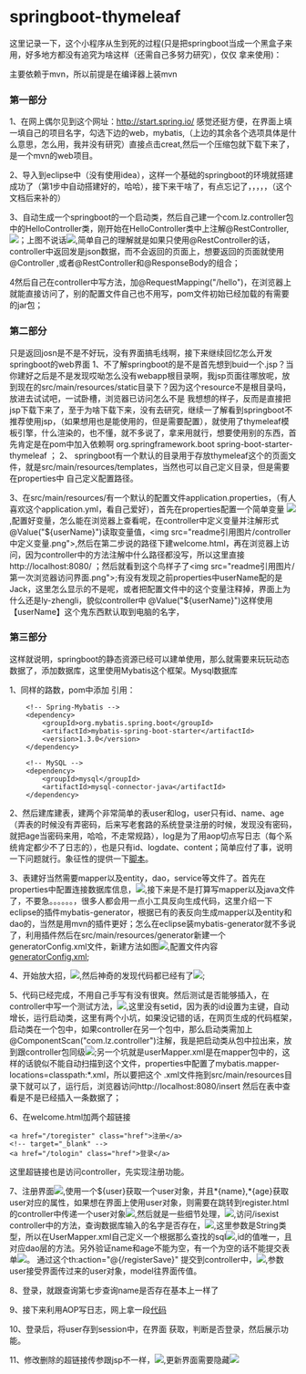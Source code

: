 # springboot-thymeleaf
这里记录一下，这个小程序从生到死的过程(只是把springboot当成一个黑盒子来用，好多地方都没有追究为啥这样（还需自己多努力研究），仅仅 拿来使用)：

主要依赖于mvn，所以前提是在编译器上装mvn

### 第一部分

1、在网上偶尔见到这个网址：http://start.spring.io/  感觉还挺方便，在界面上填一填自己的项目名字，勾选下边的web，mybatis,（上边的其余各个选项具体是什么意思，怎么用，我并没有研究）直接点击creat,然后一个压缩包就下载下来了，是一个mvn的web项目。

2、导入到eclipse中（没有使用idea），这样一个基础的springboot的环境就搭建成功了（第1步中自动搭建好的，哈哈），接下来干啥了，有点忘记了，，，，，（这个文档后来补的）

3、自动生成一个springboot的一个启动类，然后自己建一个com.lz.controller包中的HelloController类，刚开始在HelloController类中上注解@RestController,
<img src='readme引用图片/微信截图_20180106141033.png'>；上图不说话<img src="readme引用图片/restcontroller和controller区别.png">,简单自己的理解就是如果只使用@RestController的话，controller中返回发是json数据，而不会返回的页面上，想要返回的页面就使用@Controller ,或者@RestController和@ResponseBody的组合；

4然后自己在controller中写方法，加@RequestMapping("/hello")，在浏览器上就能直接访问了，别的配置文件自己也不用写，pom文件初始已经加载的有需要的jar包；

### 第二部分 

只是返回josn是不是不好玩，没有界面搞毛线啊，接下来继续回忆怎么开发springboot的web界面
1、不了解springboot的是不是首先想到buid一个.jsp？当你建好之后是不是发现哎呦怎么没有webapp根目录啊，我jsp页面往哪放呢，放到现在的src/main/resources/static目录下？因为这个resource不是根目录吗，放进去试试吧，一试卧槽，浏览器已访问怎么不是 我想想的样子，反而是直接把jsp下载下来了，至于为啥下载下来，没有去研究，继续一了解看到springboot不推荐使用jsp，（如果想用也是能使用的，但是需要配置），就使用了thymeleaf模板引擎，什么渲染的，也不懂，就不多说了，拿来用就行，想要使用别的东西，首先肯定是在pom中加入依赖啊
    <dependency>
            <groupId>org.springframework.boot</groupId>
            <artifactId>spring-boot-starter-thymeleaf</artifactId>
    </dependency>；
2、 springboot有一个默认的目录用于存放thymeleaf这个的页面文件，就是src/main/resources/templates，当然也可以自己定义目录，但是需要在properties中
自己定义配置路径。

3、在src/main/resources/有一个默认的配置文件application.properties，（有人喜欢这个application.yml，看自己爱好），首先在properties配置一个简单变量
<img src="readme引用图片/properties配置userName变量.png">,配置好变量，怎么能在浏览器上查看呢，在controller中定义变量并注解形式@Value("${userName}")读取变量值，<img src="readme引用图片/controller中定义变量.png">,然后在第二步说的路径下建welcome.html，再在浏览器上访问，因为controller中的方法注解中什么路径都没写，所以这里直接http://localhost:8080/  ；然后就看到这个鸟样子了<img src="readme引用图片/第一次浏览器访问界面.png">;有没有发现之前properties中userName配的是Jack，这里怎么显示的不是呢，或者把配置文件中的这个变量注释掉，界面上为什么还是ly-zhengli，貌似controller中 @Value("${userName}")这样使用【userName】这个鬼东西默认取到电脑的名字，

### 第三部分

这样就说明，springboot的静态资源已经可以建单使用，那么就需要来玩玩动态数据了，添加数据库，这里使用Mybatis这个框架。Mysql数据库

1、同样的路数，pom中添加 引用：

        <!-- Spring-Mybatis -->
        <dependency>
            <groupId>org.mybatis.spring.boot</groupId>
            <artifactId>mybatis-spring-boot-starter</artifactId>
            <version>1.3.0</version>
        </dependency>

        <!-- MySQL -->
        <dependency>
            <groupId>mysql</groupId>
            <artifactId>mysql-connector-java</artifactId>
        </dependency>

2、然后建库建表，建两个非常简单的表user和log，user只有id、name、age（弄表的时候没有弄密码，后来写老套路的系统登录注册的时候，发现没有密码，就把age当密码来用，哈哈，不走常规路），log是为了用aop切点写日志（每个系统肯定都少不了日志的），也是只有id、logdate、content；简单应付了事，说明一下问题就行。象征性的提供一下<a href="spring.sql">脚本</a>。

3、表建好当然需要mapper以及entity，dao，service等文件了。首先在properties中配置连接数据库信息，<img src="readme引用图片/properties中配置数据库信息.png">,接下来是不是打算写mapper以及java文件了，不要急。。。。。。，很多人都会用一点小工具反向生成代码，这里介绍一下eclipse的插件mybatis-generator，根据已有的表反向生成mapper以及entity和dao的，当然是用mvn的插件更好；怎么在eclipse装mybatis-generator就不多说了，利用插件然后在src/main/resources/generator新建一个generatorConfig.xml文件，新建方法如图<img src="readme引用图片/mybatis generator.png">,配置文件内容<a href="src/main/resources/generator/generatorConfig.xml"> generatorConfig.xml</a>;

4、开始放大招，<img src="readme引用图片/运行mybatis generator生成代码.png">,然后神奇的发现代码都已经有了<img src="readme引用图片/插件生成的代码结构.png">;

5、代码已经完成，不用自己手写有没有很爽。然后测试是否能够插入，在controller中写一个测试方法，<img src="readme引用图片/testInsert.png">,这里没有setid，因为表的id设置为主键，自动增长，运行启动类，这里有两个小坑，如果没记错的话，在网页生成的代码框架，启动类在一个包中，如果controller在另一个包中，那么启动类需加上@ComponentScan("com.lz.controller")注解，我是把启动类从包中拉出来，放到跟controller包同级<img src="readme引用图片/启动类位置说明.png">;另一个坑就是userMapper.xml是在mapper包中的，这样的话貌似不能自动扫描到这个文件，properties中配置了mybatis.mapper-locations=classpath:*.xml，所以要把这个 .xml文件拖到src/main/resources目录下就可以了，运行后，浏览器访问http://localhost:8080/insert  然后在表中查看是不是已经插入一条数据了；

6、在welcome.html加两个超链接

    <a href="/toregister" class="href">注册</a>
    <!-- target="_blank" -->
    <a href="/tologin" class="href">登录</a>

这里超链接也是访问controller，先实现注册功能。

7、注册界面<img src="readme引用图片/注册界面.png">,使用一个${user}获取一个user对象，并且*{name},*{age}获取user对应的属性，如果想在界面上使用user对象，则需要在跳转到register.html的controller中传递一个user对象<img src="readme引用图片/跳转到注册界面.png">,然后就是一些细节处理，<img src="readme引用图片/ajax验证name是否存在.png">,访问/isexist   controller中的方法，查询数据库输入的名字是否存在，<img src="readme引用图片/isexist.png">,这里参数是String类型，所以在UserMapper.xml自己定义一个根据那么查找的sql<img src="readme引用图片/byname查找的sql.png">,id的值唯一，且对应dao层的方法。另外验证name和age不能为空，有一个为空的话不能提交表单<img src="readme引用图片/name和age是否为空.png">。 通过这个th:action="@{/registerSave}" 提交到controller中，<img src="readme引用图片/registerSave.png">,参数user接受界面传过来的user对象，model往界面传值。

8、登录，就跟查询第七步查询name是否存在基本上一样了

9、接下来利用AOP写日志，网上拿一段<a href="src/main/java/com/lz/aspect/LogRecordAspect.java">代码</a>

10、登录后，将user存到session中，在界面 <span th:text="${session.userSession.name}"></span> 获取，判断是否登录，然后展示功能。

11、修改删除的超链接传参跟jsp不一样，<img src="readme引用图片/超链接使用方法.png">,更新界面需要隐藏<img src="readme引用图片/更新页面隐藏一个id.png">
